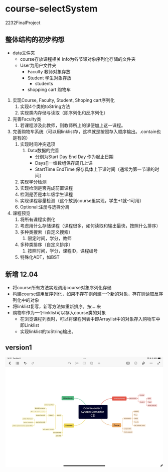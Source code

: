 # course-selectSystem
 2232FinalProject


## 整体结构的初步构想
- data文件夹
  - course存放课程相关 info为各节课对象序列化存储的文件夹
  - User为用户文件夹
    - Faculty 教师对象存放
    - Student 学生对象存放
      - students
    - shopping cart 购物车
1. 实现Course, Faculty, Student, Shoping cart序列化
   1. 实现4个类的toString方法
   2. 实现类内存储与读取（即序列化和反序列化）
2. 完善Faculty类
   1. 若课程涉及此教师，则教师所上的课便加上这一课程。
3. 完善购物车系统（可以用linklist存，这样就是按照存入顺序输出。.contain也是有的）
   1. 实现时间冲突选项
      1. Data数据的完善
         - 分别为Start Day End Day 作为起止日期
         - Days[]一维数组保存周几上课
         - StartTime EndTime 保存具体上下课时间（通常为第一节课的时间）
   2. 实现学分检测
   3. 实现检测是否完成前置课程
   4. 检测是否是本年级学生课程
   5. 实现课程容量检测（这个放到course里实现，学生+1就-1可用）
   6. Optional:注册与选择分离
4. 课程预览
   1. 将所有课程实例化
   2. 考虑用什么存储课程（课程很多，如何读取和输出最快，按照什么排序）
   3. 多种类搜索（自定义搜索）
      1. 限定时间，学分，教师
   4. 多种类排序（自定义排序）
      1. 按照时间，学分，课程ID，课程编号
   5. 特殊化ADT，如BST
## 新增 12.04
- 将course所有方法实现调用course对象序列化存储
- 构建course调用反序列化，如果不存在则创建一个新的对象，存在则读取反序列化中的对象
- 将linklist复写，新写方法如重新排序，按....来
- 购物车作为一个linklist可以存入course类的对象
  - 在浏览课程列表时，可以将课程列表中即Arraylist中的对象存入购物车中即Linklist
  - 实现linklist的toString输出。


## version1
![](Picture/outline.jpg)